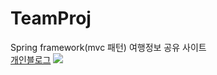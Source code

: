 # TeamProj
Spring framework(mvc 패턴)
여행정보 공유 사이트<br>
<a href="https://parknnna.github.io/blog/">개인블로그</a>
<img src="../../img/0.png">
